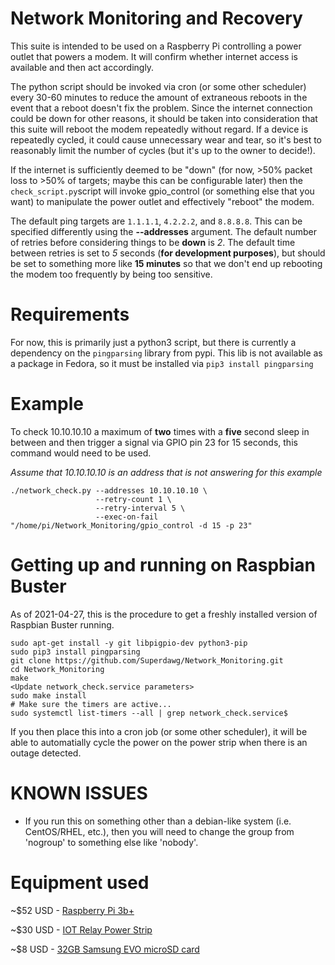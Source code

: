 # Network Monitoring and Recovery
This suite is intended to be used on a Raspberry Pi controlling a power outlet that powers a modem.  It will confirm whether internet access is available and then act accordingly.

The python script should be invoked via cron (or some other scheduler) every 30-60 minutes to reduce the amount of extraneous reboots in the event that a reboot doesn't fix the problem.  Since the internet connection could be down for other reasons, it should be taken into consideration that this suite will reboot the modem repeatedly without regard.  If a device is repeatedly cycled, it could cause unnecessary wear and tear, so it's best to reasonably limit the number of cycles (but it's up to the owner to decide!).

If the internet is sufficiently deemed to be "down" (for now, >50% packet loss to >50% of targets; maybe this can be configurable later) then the `check_script.py`script will invoke gpio_control (or something else that you want) to manipulate the power outlet and effectively "reboot" the modem.

The default ping targets are `1.1.1.1`, `4.2.2.2`, and `8.8.8.8`.  This can be specified differently using the **--addresses** argument.
The default number of retries before considering things to be **down** is *2*.
The default time between retries is set to *5* seconds (**for development purposes**), but should be set to something more like **15 minutes** so that we don't end up rebooting the modem too frequently by being too sensitive.

# Requirements
For now, this is primarily just a python3 script, but there is currently a dependency on the `pingparsing` library from pypi.  This lib is not available as a package in Fedora, so it must be installed via `pip3 install pingparsing`

# Example
To check 10.10.10.10 a maximum of **two** times with a **five** second sleep in between and then trigger a signal via GPIO pin 23 for 15 seconds, this command would need to be used.

*Assume that 10.10.10.10 is an address that is not answering for this example*
```shell
./network_check.py --addresses 10.10.10.10 \
                   --retry-count 1 \
                   --retry-interval 5 \
                   --exec-on-fail "/home/pi/Network_Monitoring/gpio_control -d 15 -p 23"
```

# Getting up and running on Raspbian Buster
As of 2021-04-27, this is the procedure to get a freshly installed version of Raspbian Buster running.
```
sudo apt-get install -y git libpigpio-dev python3-pip
sudo pip3 install pingparsing
git clone https://github.com/Superdawg/Network_Monitoring.git
cd Network_Monitoring
make
<Update network_check.service parameters>
sudo make install
# Make sure the timers are active...
sudo systemctl list-timers --all | grep network_check.service$
```

If you then place this into a cron job (or some other scheduler), it will be able to automatially cycle the power on the power strip when there is an outage detected.

# KNOWN ISSUES
- If you run this on something other than a debian-like system (i.e. CentOS/RHEL, etc.), then you will need to change the group from 'nogroup' to something else like 'nobody'.

# Equipment used
~$52 USD - [Raspberry Pi 3b+](https://www.amazon.com/CanaKit-Raspberry-Power-Supply-Listed/dp/B07BC6WH7V)

~$30 USD - [IOT Relay Power Strip](https://www.adafruit.com/product/2935)

~$8 USD - [32GB Samsung EVO microSD card](https://www.amazon.com/Samsung-MicroSDHC-Adapter-MB-ME32GA-AM/dp/B06XWN9Q99)
